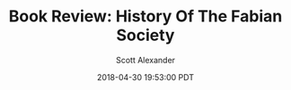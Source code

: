 ---
layout: podcast
title: "Book Review: History Of The Fabian Society"
author: Scott Alexander
description: https://slatestarcodex.com/2018/04/30/book-review-history-of-the-fabian-society/
date: 2018-04-30 19:53:00 PDT
length: 9319326
duration: 2330
guid: book-review-history-of-the-fabian-society
---